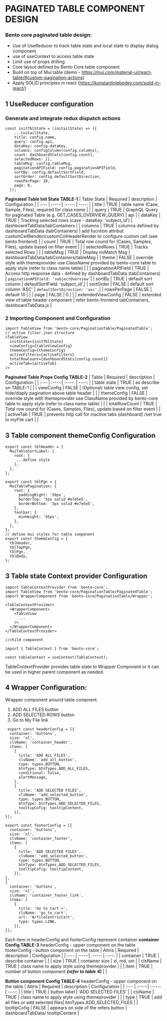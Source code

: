 # PAGINATED TABLE COMPONENT DESIGN

### Bento core paginated table design:

* Use of UseReducer to track table state and local state to display dialog component
* use of useContext to access table state
* Limit use of props drilling
* Core layout defined by Bento Core table component
* Build on top of Mui table (demo - https://mui.com/material-ui/react-table/#custom-pagination-actions)
* Apply SOLID principles in react (https://konstantinlebedev.com/solid-in-react/)

## 1 UseReducer configuration

### Generate and integrate redux dispatch actions
```
const initTblState = (initailState) => ({
    ...initailState,
    title: config.name,
    query: config.api,
    dataKey: config.dataKey,
    columns: configColumn(config.columns),
    count: dashboardStats[config.count],
    selectedRows: [],
    tableMsg: config.tableMsg,
    paginationAPIField: config.paginationAPIField,
    sortBy: config.defaultSortField,
    sortOrder: config.defaultSortDirection,
    rowsPerPage: 10,
    page: 0,
  });
```
**Paginated Table Init State TABLE-1**
| Table State | Required | description   | Configuration |
| :---        |    :----:|    :----:     |     ----: |
| title | TRUE | table name (Case, Sample, Files), required for class name | |
| query | TRUE | GraphQL Query for paginated Table (e.g. GET_CASES_OVERVIEW_QUERY) | api |
| dataKey | TRUE | Tracking selected rows (case - dataKey: 'subject_id') | dashboardTabData/tabContainers | 
| columns | TRUE | columns defined by dashboardTabData (tabContainers) | add fucntion attribut customCellRender/customColHeaderRender to configure custom cell (see bento frontend) | 
| count | TRUE | Total row cound for (Cases, Samples, Files), update based on filter event | | 
| selectedRows | TRUE | Tracks selected Rows | |
| tableMsg | TRUE |  Display noMatch Msg | dashboardTabData/tabContainers/tableMsg |
| theme | FALSE |  override style with themeprovider use ClassName provided by bento-core table to apply style (refer to class name table) | |
| paginationAPIField | TRUE |  Access http response data - defined by dashboardTabData (tabContainers) | ```paginationAPIField: 'subjectOverview'```|
| sortBy | TRUE | default sort column | defaultSortField: 'subject_id',|
| sortOrder | FALSE | default sort column 'ASC' | ```defaultSortDirection: 'asc',```|
| rowsPerPage | FALSE | default 10 | |
| page | FALSE | 0 | |
| extendedViewConfig | FALSE | extended view of table header component | refer bento-frontend tabContainers, dashboardTabData.js |


### 2 Importing Component and Configuration
```
import TableView from 'bento-core/PaginationTable/PaginatedTable';
// active filter json structure
<TableView
  initState={initTblState}
  viewConfig={tableViewConfig}
  themeConfig={themeConfig}
  activeFilters={activeFilters}
  totalRowCount={dashboardStats[config.count]}
  activeTab={activeTab}
/> 
```

**Paginated Table Props Config TABLE-2**
| Table | Required | description   | Configuration |
| :---        |    :----:|    :----:     |     ----: |
| table state | TRUE | as describe on TABLE-1 | |
| viewConfig | FALSE | (Optional) table view config, set hide/diaply pagination above table header | |
| themeConfig | FALSE | override style with themeprovider use ClassName provided by bento-core table to apply style (refer to class name table) | |
| totalRowCount | TRUE | Total row cound for (Cases, Samples, Files), update based on filter event | |
| activeTab | TRUE | prevents http call for inactive tabs (dashboard) /set true to myFile cart | |

## 3 Table component themeConfig Configuration
```
export const tblHeader = {
  MuiTableSortLabel: {
    root: {
     ...define style
    },
  },
};

export const tblPgn = {
  MuiTablePagination: {
    root: {
      paddingRight: '50px',
      borderTop: '5px solid #e7e5e5',
      borderBottom: '3px solid #e7e5e5',
    },
    toolbar: {
      minHeight: '45px',
    },
  },
};
// define mui styles for table component
export const themeConfig = {
  tblHeader,
  tblTopPgn,
  tblPgn,
  tblBody,
};
```

## 3 Table state Context provider Configuration
```
import TableContextProvider from 'bento-core';
import TableView from 'bento-core/PaginationTable/PaginatedTable';
import WrapperComponent from 'bento-core/PaginationTable/Wrapper';

<TableContextProvider>
  <WrapperComponent>
    <TableView
      ...
    />
  </WrapperComponent>
</TableContextProvider>

//child component

import { TableContext } from 'bento-core';

const tableContext = useContext(TableContext);

```
TableContextProvider provides table state to Wrapper Component or it can be used in higher parent component as needed.

#### 

## 4 Wrapper Configuration:
Wrapper component around table compnent. 
1. ADD ALL FILES button
2. ADD SELECTED ROWS button
3. Go to My File link

```
 export const headerConfig = [{
  container: 'buttons',
  size: 'xl',
  clsName: 'container_header',
  items: [
    {
      title: 'ADD ALL FILES',
      clsName: 'add_all_button',
      type: types.BUTTON,
      btnType: btnTypes.ADD_ALL_FILES,
      conditional: false,
      alertMessage,
    },
    {
      title: 'ADD SELECTED FILES',
      clsName: 'add_selected_button',
      type: types.BUTTON,
      btnType: btnTypes.ADD_SELECTED_FILES,
      tooltipCofig: tooltipContent,
    }],
}];

export const footerConfig = [{
  container: 'buttons',
  size: 'xl',
  clsName: 'container_footer',
  items: [
    {
      title: 'ADD SELECTED FILES',
      clsName: 'add_selected_button',
      type: types.BUTTON,
      btnType: btnTypes.ADD_SELECTED_FILES,
      tooltipCofig: tooltipContent,
    }],
},
{
  container: 'buttons',
  size: 'xl',
  clsName: 'container_footer_link',
  items: [
    {
      title: 'Go to Cart >',
      clsName: 'go_to_cart',
      url: '#/fileCentricCart',
      type: types.LINK,
    }],
}];
```

Each item in headerConfig and footerConfig represent container
**container Config TABLE-3**
headerConfig - upper component on the table
footerConfig - button component on the table
| Attris | Required | description   | Configuration |
| :---        |    :----:|    :----:     |     ----: |
| container | TRUE | describe container | |
| size | TRUE | container size | xl, md, sm |
| clsName | TRUE | class name to apply style using themeprovider | |
| item | TRUE | number of button component ***(refer to table 4)*** | |

**Button component Config TABLE-4**
headerConfig - upper component on the table
| Attris | Required | description   | Configuration |
| :---        |    :----:|    :----:     |     ----: |
| title | TRUE | button label | 'ADD SELECTED FILES' |
| clsName | TRUE | class name to apply style using themeprovider | |
| type | TRUE | add all files or add selected files| btnTypes.ADD_SELECTED_FILES |
| tooltipCofig | FALSE | appears on side of the refers button | dashboardTabData/ tooltipContent |


